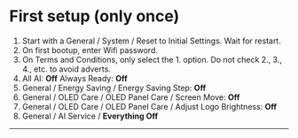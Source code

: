 # First setup (only once)

1. Start with a General / System / Reset to Initial Settings. Wait for restart.
2. On first bootup, enter Wifi password.
3. On Terms and Conditions, only select the 1. option. Do not check 2., 3., 4., etc. to avoid adverts.
4. All AI: **Off**
   Always Ready: **Off**
5. General / Energy Saving / Energy Saving Step: **Off**
6. General / OLED Care / OLED Panel Care / Screen Move: **Off**
7. General / OLED Care / OLED Panel Care / Adjust Logo Brightness: **Off**
8. General / AI Service / **Everything Off**

---

